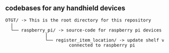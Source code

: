 ## codebases for any handhield devices


<pre>
OTGT/ -> This is the root directory for this repository
  |
  └── raspberry_pi/ -> source-code for raspberry pi devices
               |
               └── register_item_location/ -> update shelf value with bar-code scanner
                        connected to raspberry pi
</pre>
